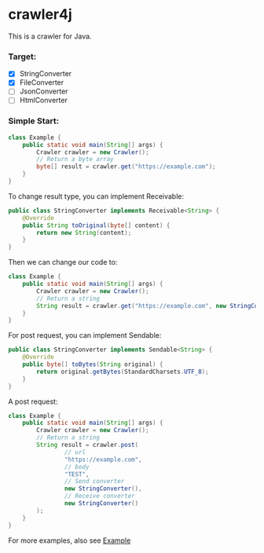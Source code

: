 # crawler4j

This is a crawler for Java.

### Target:
- [x] StringConverter
- [x] FileConverter
- [ ] JsonConverter
- [ ] HtmlConverter

### Simple Start:

```java
class Example {
    public static void main(String[] args) {
        Crawler crawler = new Crawler();
        // Return a byte array
        byte[] result = crawler.get("https://example.com");
    }
}
```

To change result type, you can implement Receivable:

```java
public class StringConverter implements Receivable<String> {
    @Override
    public String toOriginal(byte[] content) {
        return new String(content);
    }
}
```

Then we can change our code to:

```java
class Example {
    public static void main(String[] args) {
        Crawler crawler = new Crawler();
        // Return a string
        String result = crawler.get("https://example.com", new StringConverter());
    }
}
```

For post request, you can implement Sendable:

```java
public class StringConverter implements Sendable<String> {
    @Override
    public byte[] toBytes(String original) {
        return original.getBytes(StandardCharsets.UTF_8);
    }
}
```

A post request:

```java
class Example {
    public static void main(String[] args) {
        Crawler crawler = new Crawler();
        // Return a string
        String result = crawler.post(
                // url
                "https://example.com",
                // body
                "TEST",
                // Send converter
                new StringConverter(),
                // Receive converter
                new StringConverter()
        );
    }
}

```

For more examples, also see [Example](https://github.com/lderic/crawler4j/blob/master/src/main/java/com/lderic/crawler4j/Example.java)